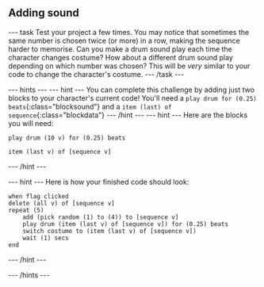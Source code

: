 ## Adding sound

--- task
Test your project a few times. You may notice that sometimes the same number is chosen twice (or more) in a row, making the sequence harder to memorise. Can you make a drum sound play each time the character changes costume? How about a different drum sound play depending on which number was chosen? This will be _very_ similar to your code to change the character's costume.
--- /task ---

--- hints ---
--- hint ---
You can complete this challenge by adding just two blocks to your character's current code! You'll need a `play drum for (0.25) beats`{:class="blocksound"} and a `item (last) of sequence`{:class="blockdata"}
--- /hint ---
--- hint ---
Here are the blocks you will need:
```blocks
play drum (10 v) for (0.25) beats

item (last v) of [sequence v]
```
--- /hint ---

--- hint ---
Here is how your finished code should look:
```blocks
when flag clicked
delete (all v) of [sequence v]
repeat (5)
	add (pick random (1) to (4)) to [sequence v]
    play drum (item (last v) of [sequence v]) for (0.25) beats
    switch costume to (item (last v) of [sequence v])
    wait (1) secs
end
```
--- /hint ---

--- /hints ---

